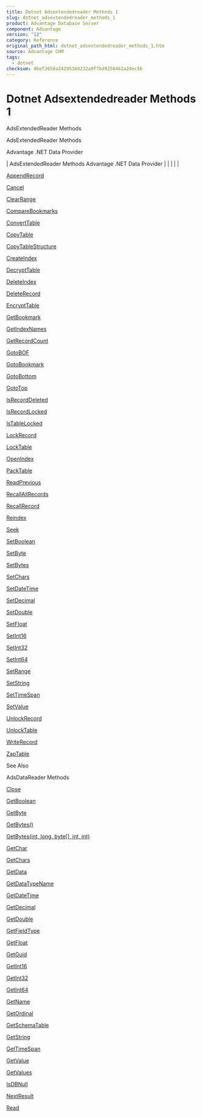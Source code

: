 ```yaml
---
title: Dotnet Adsextendedreader Methods 1
slug: dotnet_adsextendedreader_methods_1
product: Advantage Database Server
component: Advantage
version: "12"
category: Reference
original_path_html: dotnet_adsextendedreader_methods_1.htm
source: Advantage CHM
tags:
  - dotnet
checksum: 46ef2658a24295368232a9f7bd9256462a24ec5b
---
```


# Dotnet Adsextendedreader Methods 1

AdsExtendedReader Methods

AdsExtendedReader Methods

Advantage .NET Data Provider

| AdsExtendedReader Methods  Advantage .NET Data Provider |  |  |  |  |

[AppendRecord](dotnet_adsextendedreader_appendrecord.md)

[Cancel](dotnet_adsextendedreader_cancel.md)

[ClearRange](dotnet_adsextendedreader_clearrange.md)

[CompareBookmarks](dotnet_adsextendedreader_comparebookmarks.md)

[ConvertTable](dotnet_adsextendedreader_converttable.md)

[CopyTable](dotnet_adsextendedreader_copytable.md)

[CopyTableStructure](dotnet_adsextendedreader_copytablestructure.md)

[CreateIndex](dotnet_adsextendedreader_createindex.md)

[DecryptTable](dotnet_adsextendedreader_decrypttable.md)

[DeleteIndex](dotnet_adsextendedreader_deleteindex.md)

[DeleteRecord](dotnet_adsextendedreader_deleterecord.md)

[EncryptTable](dotnet_adsextendedreader_encrypttable.md)

[GetBookmark](dotnet_adsextendedreader_getbookmark.md)

[GetIndexNames](dotnet_adsextendedreader_getindexnames.md)

[GetRecordCount](dotnet_adsextendedreader_getrecordcount.md)

[GotoBOF](dotnet_adsextendedreader_gotobof.md)

[GotoBookmark](dotnet_adsextendedreader_gotobookmark.md)

[GotoBottom](dotnet_adsextendedreader_gotobottom.md)

[GotoTop](dotnet_adsextendedreader_gototop.md)

[IsRecordDeleted](dotnet_adsextendedreader_isrecorddeleted.md)

[IsRecordLocked](dotnet_adsextendedreader_isrecordlocked.md)

[IsTableLocked](dotnet_adsextendedreader_istablelocked.md)

[LockRecord](dotnet_adsextendedreader_lockrecord.md)

[LockTable](dotnet_adsextendedreader_locktable.md)

[OpenIndex](dotnet_adsextendedreader_openindex.md)

[PackTable](dotnet_adsextendedreader_packtable.md)

[ReadPrevious](dotnet_adsextendedreader_readprevious.md)

[RecallAllRecords](dotnet_adsextendedreader_recallallrecords.md)

[RecallRecord](dotnet_adsextendedreader_recallrecord.md)

[Reindex](dotnet_adsextendedreader_reindex.md)

[Seek](dotnet_adsextendedreader_seek.md)

[SetBoolean](dotnet_adsextendedreader_setboolean.md)

[SetByte](dotnet_adsextendedreader_setbyte.md)

[SetBytes](dotnet_adsextendedreader_setbytes.md)

[SetChars](dotnet_adsextendedreader_setchars.md)

[SetDateTime](dotnet_adsextendedreader_setdatetime.md)

[SetDecimal](dotnet_adsextendedreader_setdecimal.md)

[SetDouble](dotnet_adsextendedreader_setdouble.md)

[SetFloat](dotnet_adsextendedreader_setfloat.md)

[SetInt16](dotnet_adsextendedreader_setint16.md)

[SetInt32](dotnet_adsextendedreader_setint32.md)

[SetInt64](dotnet_adsextendedreader_setint64.md)

[SetRange](dotnet_adsextendedreader_setrange.md)

[SetString](dotnet_adsextendedreader_setstring.md)

[SetTimeSpan](dotnet_adsextendedreader_settimespan.md)

[SetValue](dotnet_adsextendedreader_setvalue.md)

[UnlockRecord](dotnet_adsextendedreader_unlockrecord.md)

[UnlockTable](dotnet_adsextendedreader_unlocktable.md)

[WriteRecord](dotnet_adsextendedreader_writerecord.md)

[ZapTable](dotnet_adsextendedreader_zaptable.md)

See Also

AdsDataReader Methods

[Close](dotnet_adsdatareader_close.md)

[GetBoolean](dotnet_adsdatareader_getboolean.md)

[GetByte](dotnet_adsdatareader_getbyte.md)

[GetBytes()](dotnet_adsdatareader_getbytes().htm)

[GetBytes(int, long, byte[], int, int)](dotnet_adsdatareader_getbytes(int_long_byte_int_int).htm)

[GetChar](dotnet_adsdatareader_getchar.md)

[GetChars](dotnet_adsdatareader_getchars.md)

[GetData](dotnet_adsdatareader_getdata.md)

[GetDataTypeName](dotnet_adsdatareader_getdatatypename.md)

[GetDateTime](dotnet_adsdatareader_getdatetime.md)

[GetDecimal](dotnet_adsdatareader_getdecimal.md)

[GetDouble](dotnet_adsdatareader_getdouble.md)

[GetFieldType](dotnet_adsdatareader_getfieldtype.md)

[GetFloat](dotnet_adsdatareader_getfloat.md)

[GetGuid](dotnet_adsdatareader_getguid.md)

[GetInt16](dotnet_adsdatareader_getint16.md)

[GetInt32](dotnet_adsdatareader_getint32.md)

[GetInt64](dotnet_adsdatareader_getint64.md)

[GetName](dotnet_adsdatareader_getname.md)

[GetOrdinal](dotnet_adsdatareader_getordinal.md)

[GetSchemaTable](dotnet_adsdatareader_getschematable.md)

[GetString](dotnet_adsdatareader_getstring.md)

[GetTimeSpan](dotnet_adsdatareader_gettimespan.md)

[GetValue](dotnet_adsdatareader_getvalue.md)

[GetValues](dotnet_adsdatareader_getvalues.md)

[IsDBNull](dotnet_adsdatareader_isdbnull.md)

[NextResult](dotnet_adsdatareader_nextresult.md)

[Read](dotnet_adsdatareader_read.md)
